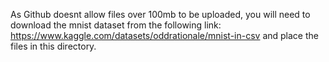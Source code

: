 As Github doesnt allow files over 100mb to be uploaded, you will need to download the mnist dataset from the following link: https://www.kaggle.com/datasets/oddrationale/mnist-in-csv and place the files in this directory.